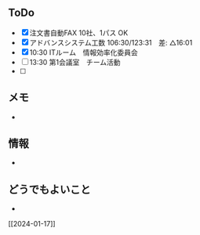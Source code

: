 ## ToDo
- [x] 注文書自動FAX 10社、1パス OK
- [X] アドバンスシステム工数 106:30/123:31　差: △16:01
- [x] 10:30 ITルーム　情報効率化委員会
- [ ] 13:30 第1会議室　チーム活動
- [ ] 


## メモ
- 


## 情報
- 


## どうでもよいこと
- 


[[2024-01-17]]

